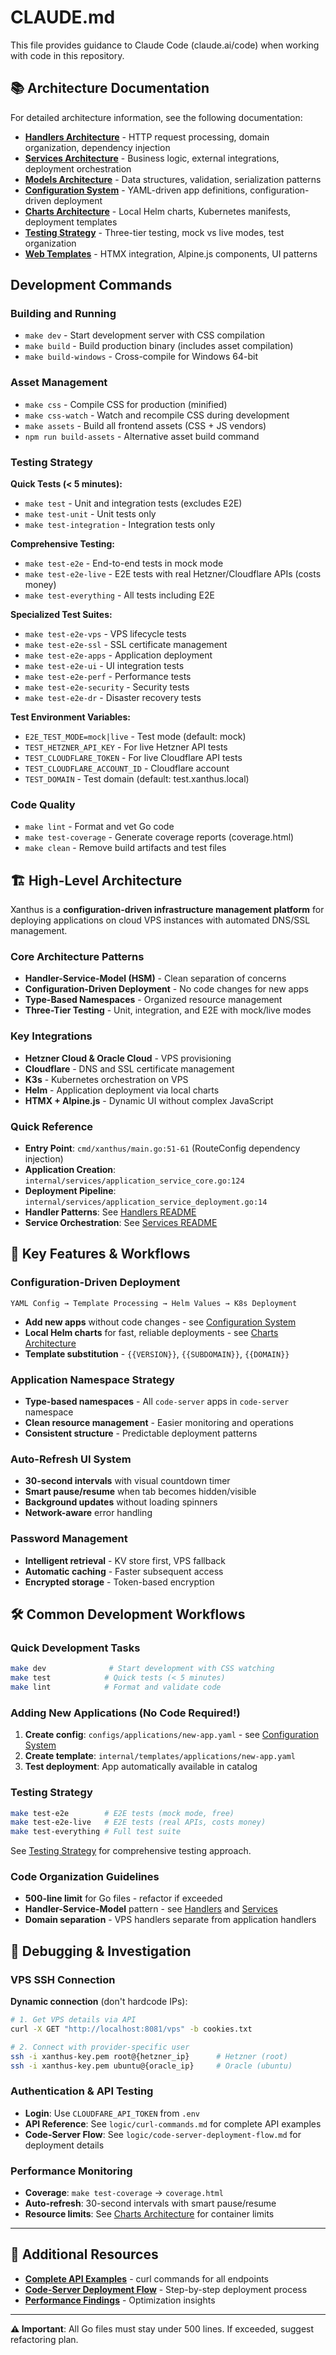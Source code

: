 # CLAUDE.md

This file provides guidance to Claude Code (claude.ai/code) when working with code in this repository.

## 📚 Architecture Documentation

For detailed architecture information, see the following documentation:

- **[Handlers Architecture](internal/handlers/README.md)** - HTTP request processing, domain organization, dependency injection
- **[Services Architecture](internal/services/README.md)** - Business logic, external integrations, deployment orchestration  
- **[Models Architecture](internal/models/README.md)** - Data structures, validation, serialization patterns
- **[Configuration System](configs/README.md)** - YAML-driven app definitions, configuration-driven deployment
- **[Charts Architecture](charts/README.md)** - Local Helm charts, Kubernetes manifests, deployment templates
- **[Testing Strategy](tests/README.md)** - Three-tier testing, mock vs live modes, test organization
- **[Web Templates](web/templates/README.md)** - HTMX integration, Alpine.js components, UI patterns

## Development Commands

### Building and Running
- `make dev` - Start development server with CSS compilation
- `make build` - Build production binary (includes asset compilation)
- `make build-windows` - Cross-compile for Windows 64-bit

### Asset Management
- `make css` - Compile CSS for production (minified)
- `make css-watch` - Watch and recompile CSS during development
- `make assets` - Build all frontend assets (CSS + JS vendors)
- `npm run build-assets` - Alternative asset build command

### Testing Strategy

**Quick Tests (< 5 minutes):**
- `make test` - Unit and integration tests (excludes E2E)
- `make test-unit` - Unit tests only
- `make test-integration` - Integration tests only

**Comprehensive Testing:**
- `make test-e2e` - End-to-end tests in mock mode
- `make test-e2e-live` - E2E tests with real Hetzner/Cloudflare APIs (costs money)
- `make test-everything` - All tests including E2E

**Specialized Test Suites:**
- `make test-e2e-vps` - VPS lifecycle tests
- `make test-e2e-ssl` - SSL certificate management
- `make test-e2e-apps` - Application deployment
- `make test-e2e-ui` - UI integration tests
- `make test-e2e-perf` - Performance tests
- `make test-e2e-security` - Security tests
- `make test-e2e-dr` - Disaster recovery tests

**Test Environment Variables:**
- `E2E_TEST_MODE=mock|live` - Test mode (default: mock)
- `TEST_HETZNER_API_KEY` - For live Hetzner API tests
- `TEST_CLOUDFLARE_TOKEN` - For live Cloudflare API tests
- `TEST_CLOUDFLARE_ACCOUNT_ID` - Cloudflare account
- `TEST_DOMAIN` - Test domain (default: test.xanthus.local)

### Code Quality
- `make lint` - Format and vet Go code
- `make test-coverage` - Generate coverage reports (coverage.html)
- `make clean` - Remove build artifacts and test files

## 🏗️ High-Level Architecture

Xanthus is a **configuration-driven infrastructure management platform** for deploying applications on cloud VPS instances with automated DNS/SSL management.

### Core Architecture Patterns
- **Handler-Service-Model (HSM)** - Clean separation of concerns
- **Configuration-Driven Deployment** - No code changes for new apps
- **Type-Based Namespaces** - Organized resource management
- **Three-Tier Testing** - Unit, integration, and E2E with mock/live modes

### Key Integrations
- **Hetzner Cloud & Oracle Cloud** - VPS provisioning
- **Cloudflare** - DNS and SSL certificate management  
- **K3s** - Kubernetes orchestration on VPS
- **Helm** - Application deployment via local charts
- **HTMX + Alpine.js** - Dynamic UI without complex JavaScript

### Quick Reference
- **Entry Point**: `cmd/xanthus/main.go:51-61` (RouteConfig dependency injection)
- **Application Creation**: `internal/services/application_service_core.go:124`
- **Deployment Pipeline**: `internal/services/application_service_deployment.go:14`
- **Handler Patterns**: See [Handlers README](internal/handlers/README.md)
- **Service Orchestration**: See [Services README](internal/services/README.md)

## 🚀 Key Features & Workflows

### Configuration-Driven Deployment
```
YAML Config → Template Processing → Helm Values → K8s Deployment
```
- **Add new apps** without code changes - see [Configuration System](configs/README.md)
- **Local Helm charts** for fast, reliable deployments - see [Charts Architecture](charts/README.md)
- **Template substitution** - `{{VERSION}}`, `{{SUBDOMAIN}}`, `{{DOMAIN}}`

### Application Namespace Strategy
- **Type-based namespaces** - All `code-server` apps in `code-server` namespace
- **Clean resource management** - Easier monitoring and operations
- **Consistent structure** - Predictable deployment patterns

### Auto-Refresh UI System
- **30-second intervals** with visual countdown timer
- **Smart pause/resume** when tab becomes hidden/visible
- **Background updates** without loading spinners
- **Network-aware** error handling

### Password Management
- **Intelligent retrieval** - KV store first, VPS fallback
- **Automatic caching** - Faster subsequent access
- **Encrypted storage** - Token-based encryption

## 🛠️ Common Development Workflows

### Quick Development Tasks
```bash
make dev              # Start development with CSS watching
make test            # Quick tests (< 5 minutes)
make lint            # Format and validate code
```

### Adding New Applications (No Code Required!)
1. **Create config**: `configs/applications/new-app.yaml` - see [Configuration System](configs/README.md)
2. **Create template**: `internal/templates/applications/new-app.yaml`
3. **Test deployment**: App automatically available in catalog

### Testing Strategy
```bash
make test-e2e        # E2E tests (mock mode, free)
make test-e2e-live   # E2E tests (real APIs, costs money)
make test-everything # Full test suite
```
See [Testing Strategy](tests/README.md) for comprehensive testing approach.

### Code Organization Guidelines
- **500-line limit** for Go files - refactor if exceeded
- **Handler-Service-Model** pattern - see [Handlers](internal/handlers/README.md) and [Services](internal/services/README.md)
- **Domain separation** - VPS handlers separate from application handlers

## 🔧 Debugging & Investigation

### VPS SSH Connection
**Dynamic connection** (don't hardcode IPs):
```bash
# 1. Get VPS details via API
curl -X GET "http://localhost:8081/vps" -b cookies.txt

# 2. Connect with provider-specific user
ssh -i xanthus-key.pem root@{hetzner_ip}      # Hetzner (root)
ssh -i xanthus-key.pem ubuntu@{oracle_ip}     # Oracle (ubuntu)
```

### Authentication & API Testing
- **Login**: Use `CLOUDFARE_API_TOKEN` from `.env`
- **API Reference**: See `logic/curl-commands.md` for complete API examples
- **Code-Server Flow**: See `logic/code-server-deployment-flow.md` for deployment details

### Performance Monitoring
- **Coverage**: `make test-coverage` → `coverage.html`
- **Auto-refresh**: 30-second intervals with smart pause/resume
- **Resource limits**: See [Charts Architecture](charts/README.md) for container limits

---

## 📖 Additional Resources

- **[Complete API Examples](logic/curl-commands.md)** - curl commands for all endpoints
- **[Code-Server Deployment Flow](logic/code-server-deployment-flow.md)** - Step-by-step deployment process
- **[Performance Findings](logic/performance-optimization-findings.md)** - Optimization insights

---

**⚠️ Important**: All Go files must stay under 500 lines. If exceeded, suggest refactoring plan.